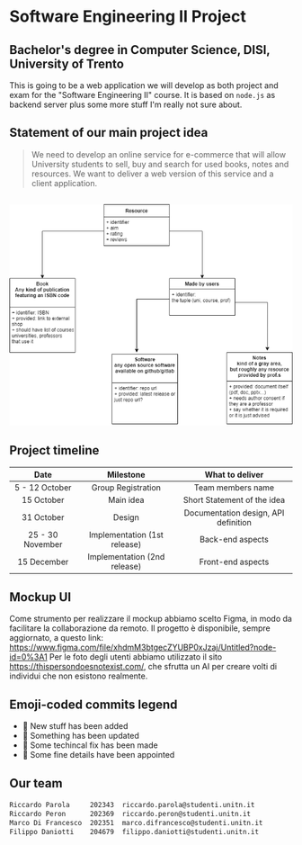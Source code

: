 # Software Engineering II Project
## Bachelor's degree in Computer Science, DISI, University of Trento

This is going to be a web application we will develop as both project and exam for the "Software Engineering II" course. It is based on `node.js` as backend server plus some more stuff I'm really not sure about.

## Statement of our main project idea
> We need to develop an online service for e-commerce that will allow University students to sell, buy and search for used books, notes and resources. We want to deliver a web	version of this service and a client application.

## 
![resource-diagram](./resource-diagram.png)

## Project timeline
| Date             | Milestone                    | What to deliver                      |
| :--------------: | :--------------------------: | :----------------------------------: |
|  5 - 12 October  | Group Registration           | Team members name                    |
| 15 October       | Main idea                    | Short Statement of the idea          | 
| 31 October       | Design                       | Documentation design, API definition |
| 25 - 30 November | Implementation (1st release) | Back-end aspects                     |
| 15 December      | Implementation (2nd release) | Front-end aspects                    |

## Mockup UI
Come strumento per realizzare il mockup abbiamo scelto Figma, in modo da facilitare la collaborazione da remoto. Il progetto è disponibile, sempre aggiornato,  a questo link: https://www.figma.com/file/xhdmM3btgecZYUBP0xJzaj/Untitled?node-id=0%3A1
Per le foto degli utenti abbiamo utilizzato il sito https://thispersondoesnotexist.com/, che sfrutta un AI per creare volti di individui che non esistono realmente.

## Emoji-coded commits legend
- 📝 New stuff has been added
- 👀 Something has been updated
- 🔨 Some techincal fix has been made
- 🌵 Some fine details have been appointed

## Our team
``` plaintext
Riccardo Parola     202343  riccardo.parola@studenti.unitn.it    
Riccardo Peron      202369  riccardo.peron@studenti.unitn.it       
Marco Di Francesco  202351  marco.difrancesco@studenti.unitn.it    
Filippo Daniotti    204679  filippo.daniotti@studenti.unitn.it     
```
